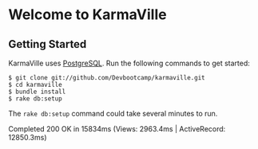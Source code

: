 # Welcome to KarmaVille

## Getting Started

KarmaVille uses [PostgreSQL](http://www.postgresql.org/).  Run the following commands to get started:

```text
$ git clone git://github.com/Devbootcamp/karmaville.git
$ cd karmaville
$ bundle install
$ rake db:setup
```

The `rake db:setup` command could take several minutes to run.


Completed 200 OK in 15834ms (Views: 2963.4ms | ActiveRecord: 12850.3ms)
